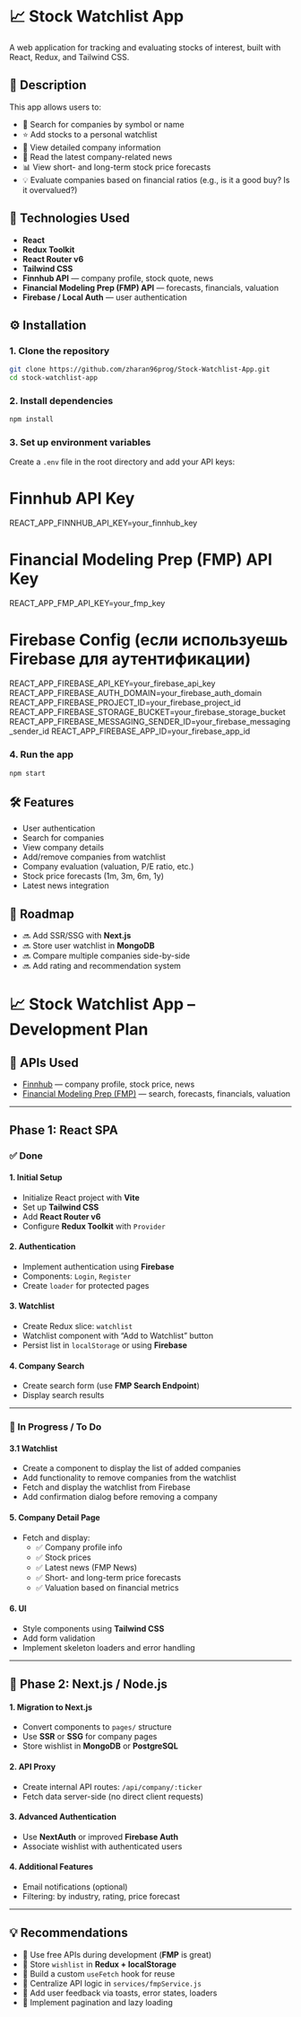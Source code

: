 # 📈 Stock Watchlist App

A web application for tracking and evaluating stocks of interest, built with React, Redux, and Tailwind CSS.

## 🧾 Description

This app allows users to:

- 🔎 Search for companies by symbol or name
- ⭐ Add stocks to a personal watchlist
- 📄 View detailed company information
- 📰 Read the latest company-related news
- 📊 View short- and long-term stock price forecasts
- 💡 Evaluate companies based on financial ratios (e.g., is it a good buy? Is it overvalued?)

## 🔧 Technologies Used

- **React**
- **Redux Toolkit**
- **React Router v6**
- **Tailwind CSS**
- **Finnhub API** — company profile, stock quote, news
- **Financial Modeling Prep (FMP) API** — forecasts, financials, valuation
- **Firebase / Local Auth** — user authentication

## ⚙️ Installation

### 1. Clone the repository

```bash
git clone https://github.com/zharan96prog/Stock-Watchlist-App.git
cd stock-watchlist-app
```

### 2. Install dependencies

```bash
npm install
```

### 3. Set up environment variables

Create a `.env` file in the root directory and add your API keys:

# Finnhub API Key

REACT_APP_FINNHUB_API_KEY=your_finnhub_key

# Financial Modeling Prep (FMP) API Key

REACT_APP_FMP_API_KEY=your_fmp_key

# Firebase Config (если используешь Firebase для аутентификации)

REACT_APP_FIREBASE_API_KEY=your_firebase_api_key
REACT_APP_FIREBASE_AUTH_DOMAIN=your_firebase_auth_domain
REACT_APP_FIREBASE_PROJECT_ID=your_firebase_project_id
REACT_APP_FIREBASE_STORAGE_BUCKET=your_firebase_storage_bucket
REACT_APP_FIREBASE_MESSAGING_SENDER_ID=your_firebase_messaging_sender_id
REACT_APP_FIREBASE_APP_ID=your_firebase_app_id

### 4. Run the app

```bash
npm start
```

## 🛠 Features

- User authentication
- Search for companies
- View company details
- Add/remove companies from watchlist
- Company evaluation (valuation, P/E ratio, etc.)
- Stock price forecasts (1m, 3m, 6m, 1y)
- Latest news integration

## 📅 Roadmap

- 🔜 Add SSR/SSG with **Next.js**
- 🔜 Store user watchlist in **MongoDB**
- 🔜 Compare multiple companies side-by-side
- 🔜 Add rating and recommendation system

# 📈 Stock Watchlist App – Development Plan

## 🔗 APIs Used

- [Finnhub](https://finnhub.io/) — company profile, stock price, news
- [Financial Modeling Prep (FMP)](https://site.financialmodelingprep.com/developer/docs/) — search, forecasts, financials, valuation

---

## Phase 1: React SPA

### ✅ Done

#### 1. Initial Setup

- Initialize React project with **Vite**
- Set up **Tailwind CSS**
- Add **React Router v6**
- Configure **Redux Toolkit** with `Provider`

#### 2. Authentication

- Implement authentication using **Firebase**
- Components: `Login`, `Register`
- Create `loader` for protected pages

#### 3. Watchlist

- Create Redux slice: `watchlist`
- Watchlist component with “Add to Watchlist” button
- Persist list in `localStorage` or using **Firebase**

#### 4. Company Search

- Create search form (use **FMP Search Endpoint**)
- Display search results

---

### 🚧 In Progress / To Do

#### 3.1 Watchlist

- Create a component to display the list of added companies
- Add functionality to remove companies from the watchlist
- Fetch and display the watchlist from Firebase
- Add confirmation dialog before removing a company

#### 5. Company Detail Page

- Fetch and display:
  - ✅ Company profile info
  - ✅ Stock prices
  - ✅ Latest news (FMP News)
  - ✅ Short- and long-term price forecasts
  - ✅ Valuation based on financial metrics

#### 6. UI

- Style components using **Tailwind CSS**
- Add form validation
- Implement skeleton loaders and error handling

---

## 🚀 Phase 2: Next.js / Node.js

#### 1. Migration to Next.js

- Convert components to `pages/` structure
- Use **SSR** or **SSG** for company pages
- Store wishlist in **MongoDB** or **PostgreSQL**

#### 2. API Proxy

- Create internal API routes: `/api/company/:ticker`
- Fetch data server-side (no direct client requests)

#### 3. Advanced Authentication

- Use **NextAuth** or improved **Firebase Auth**
- Associate wishlist with authenticated users

#### 4. Additional Features

- Email notifications (optional)
- Filtering: by industry, rating, price forecast

---

## 💡 Recommendations

- 🔐 Use free APIs during development (**FMP** is great)
- 💾 Store `wishlist` in **Redux + localStorage**
- 🔄 Build a custom `useFetch` hook for reuse
- 🧠 Centralize API logic in `services/fmpService.js`
- 💬 Add user feedback via toasts, error states, loaders
- 🎯 Implement pagination and lazy loading
